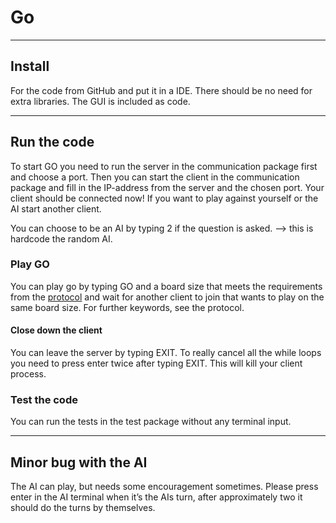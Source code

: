 # Go
- - - -
## Install
For the code from GitHub and put it in a IDE. There should be no need for extra libraries. The GUI is included as code.
- - - -
## Run the code
To start GO you need to run the server in the communication package first and choose a port. Then you can start the client in the communication package and fill in the IP-address from the server and the chosen port. Your client should be connected now! If you want to play against yourself or the AI start another client.

You can choose to be an AI by typing 2 if the question is asked. —> this is hardcode the random AI.

### Play GO
You can play go by typing GO and a board size that meets the requirements from the [protocol](https://github.com/MinThaMie/GoProtocol) and wait for another client to join that wants to play on the same board size. 
For further keywords, see the protocol.
#### Close down the client
You can leave the server by typing EXIT. To really cancel all the while loops you need to press enter twice after typing EXIT. This will kill your client process.

### Test the code
You can run the tests in the test package without any terminal input.
- - - -
## Minor bug with the AI
The AI can play, but needs some encouragement sometimes. Please press enter in the AI terminal when it’s the AIs turn, after approximately two it should do the turns by themselves.